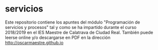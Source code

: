 # servicios

Este repositorio contiene los apuntes del módulo "Programación de servicios y procesos" tal y como se ha impartido durante el curso 2018/2019 en el IES Maestre de Calatrava de Ciudad Real. También puede leerse online y/o descargarse en PDF en la dirección http://oscarmaestre.github.io
